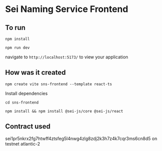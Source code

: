 # Sei Naming Service Frontend


## To run

`npm install`

`npm run dev`

navigate to `http://localhost:5173/` to view your application


## How was it created


`npm create vite sns-frontend --template react-ts`



Install dependencies

`cd sns-frontend`

`npm install && npm install @sei-js/core @sei-js/react`


## Contract used  
sei1pr5nkrx2fg7htwff4ztsfeg5l4nwg4zlg8zdj2k3h7z4k7cqr3ms6cn8d5 
on testnet atlantic-2



